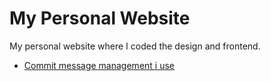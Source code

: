 # My Personal Website

My personal website where I coded the design and frontend.

- [Commit message management i use](https://gist.github.com/joshbuchea/6f47e86d2510bce28f8e7f42ae84c716)
